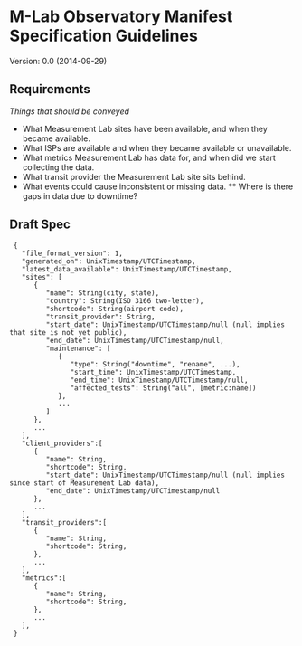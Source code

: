 M-Lab Observatory Manifest Specification Guidelines
====================
Version: 0.0 (2014-09-29)

Requirements
---------------------

*Things that should be conveyed*

* What Measurement Lab sites have been available, and when they became available.
* What ISPs are available and when they became available or unavailable.
* What metrics Measurement Lab has data for, and when did we start collecting the data.
* What transit provider the Measurement Lab site sits behind.
* What events could cause inconsistent or missing data.
** Where is there gaps in data due to downtime? 

Draft Spec
---------------------
```
 {
   "file_format_version": 1,
   "generated_on": UnixTimestamp/UTCTimestamp,
   "latest_data_available": UnixTimestamp/UTCTimestamp,
   "sites": [
      {
         "name": String(city, state),
         "country": String(ISO 3166 two-letter),
         "shortcode": String(airport code),
         "transit_provider": String,
         "start_date": UnixTimestamp/UTCTimestamp/null (null implies that site is not yet public),
         "end_date": UnixTimestamp/UTCTimestamp/null,
         "maintenance": [
            {
               "type": String("downtime", "rename", ...),
               "start_time": UnixTimestamp/UTCTimestamp,
               "end_time": UnixTimestamp/UTCTimestamp/null,
               "affected_tests": String("all", [metric:name])
            },
            ...
         ]
      },
      ...
   ],
   "client_providers":[
      {
         "name": String,
         "shortcode": String,
         "start_date": UnixTimestamp/UTCTimestamp/null (null implies since start of Measurement Lab data),
         "end_date": UnixTimestamp/UTCTimestamp/null
      },
      ...
   ],
   "transit_providers":[
      {
         "name": String,
         "shortcode": String,
      },
      ...
   ],
   "metrics":[
      {
         "name": String,
         "shortcode": String,
      },
      ...
   ],
 }
```
